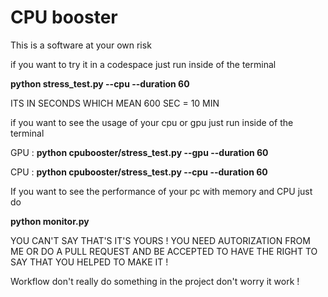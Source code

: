 # CPU booster

This is a software at your own risk

if you want to try it in a codespace just run inside of the terminal

**python stress_test.py --cpu --duration 60**

ITS IN SECONDS WHICH MEAN 600 SEC = 10 MIN

if you want to see the usage of your cpu or gpu just run inside of the terminal

GPU : **python cpubooster/stress_test.py --gpu --duration 60**

CPU : **python cpubooster/stress_test.py --cpu --duration 60**


If you want to see the performance of your pc with memory and CPU just do

**python monitor.py**

YOU CAN'T SAY THAT'S IT'S YOURS ! 
YOU NEED AUTORIZATION FROM ME OR DO A PULL REQUEST AND BE ACCEPTED TO HAVE THE RIGHT TO SAY THAT YOU HELPED TO MAKE IT !

Workflow don't really do something in the project don't worry it work ! 
